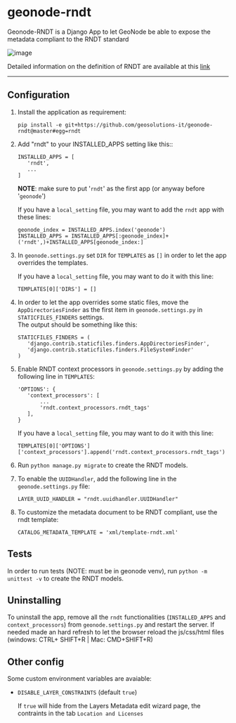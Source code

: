 # geonode-rndt

Geonode-RNDT is a Django App to let GeoNode be able to expose the metadata compliant to the RNDT standard

![image](https://user-images.githubusercontent.com/717359/107668977-91f8ee00-6c91-11eb-8006-80e988dddeef.png)

Detailed information on the definition of RNDT are available at this [link](https://geodati.gov.it/geoportale/)

-----

## Configuration

1. Install the application as requirement:

       pip install -e git+https://github.com/geosolutions-it/geonode-rndt@master#egg=rndt

1. Add "rndt" to your INSTALLED_APPS setting like this::

       INSTALLED_APPS = [
          'rndt',
          ...
       ]

   **NOTE**: make sure to put '`rndt`' as the first app (or anyway before '`geonode`')
   
   If you have a `local_setting` file, you may want to add the `rndt` app with these lines:
   
       geonode_index = INSTALLED_APPS.index('geonode')
       INSTALLED_APPS = INSTALLED_APPS[:geonode_index]+('rndt',)+INSTALLED_APPS[geonode_index:]

1. In `geonode.settings.py` set `DIR` for `TEMPLATES` as `[]` in order to let the app overrides the templates.  
 
   If you have a `local_setting` file, you may want to do it with this line:
   
       TEMPLATES[0]['DIRS'] = []

1. In order to let the app overrides some static files, move the `AppDirectoriesFinder` as the first item
   in `geonode.settings.py` in `STATICFILES_FINDERS` settings.  
   The output should be something like this:

       STATICFILES_FINDERS = (
          'django.contrib.staticfiles.finders.AppDirectoriesFinder',
          'django.contrib.staticfiles.finders.FileSystemFinder'
       )

1. Enable RNDT context processors in `geonode.settings.py` by adding the following line in `TEMPLATES`:

       'OPTIONS': {
          'context_processors': [
              ...
              'rndt.context_processors.rndt_tags'
          ],
       }

   If you have a `local_setting` file, you may want to do it with this line:

       TEMPLATES[0]['OPTIONS']['context_processors'].append('rndt.context_processors.rndt_tags')


1. Run ``python manage.py migrate`` to create the RNDT models.

1. To enable the `UUIDHandler`, add the following line in the `geonode.settings.py` file:

       LAYER_UUID_HANDLER = "rndt.uuidhandler.UUIDHandler"

1. To customize the metadata document to be RNDT compliant, use the rndt template:  

       CATALOG_METADATA_TEMPLATE = 'xml/template-rndt.xml'




## Tests

In order to run tests (NOTE: must be in geonode venv), run ``python -m unittest -v`` to create the RNDT models.

## Uninstalling

To uninstall the app, remove all the `rndt` functionalities (`INSTALLED_APPS` and `context_processors`) from  `geonode.settings.py` and restart the server. 
If needed made an hard refresh to let the browser reload the js/css/html files (windows: CTRL+ SHIFT+R | Mac: CMD+SHIFT+R)


## Other config

Some custom environment variables are avaiable:

- `DISABLE_LAYER_CONSTRAINTS` (default `true`)  

  If `true` will hide from the Layers Metadata edit wizard page, the contraints in the tab `Location and Licenses`
